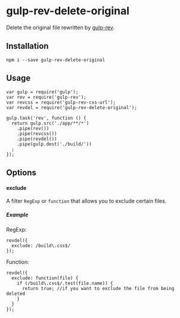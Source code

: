 # gulp-rev-delete-original

Delete the original file rewritten by [gulp-rev](https://github.com/sindresorhus/gulp-rev).

## Installation

    npm i --save gulp-rev-delete-original
  
## Usage

    var gulp = require('gulp');
    var rev = require('gulp-rev');
    var revcss = require('gulp-rev-css-url');
    var revdel = require('gulp-rev-delete-original');
    
    gulp.task('rev', function () {
      return gulp.src('./app/**/*')
        .pipe(rev())
        .pipe(revcss())
        .pipe(revdel())
        .pipe(gulp.dest('./build/'))
      ;
    });

## Options

#### exclude 

A filter `RegExp` or `function` that allows you to exclude certain files. 

##### Example

RegExp:

    revdel({
      exclude: /build\.css$/
    });

Function: 

    revdel({
      exclude: function(file) {
        if (/build\.css$/.test(file.name)) {
          return true; //if you want to exclude the file from being deleted
        }
      }
    });